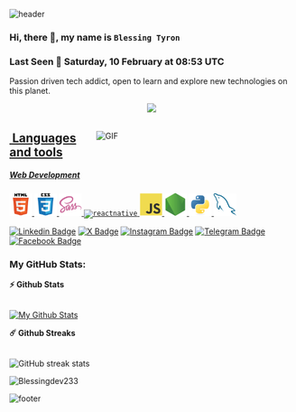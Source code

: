 ![header](https://capsule-render.vercel.app/api?type=wave&color=gradient&height=300&section=header&text=Blessingdev233%20&fontSize=90&animation=fadeIn&fontAlignY=38&desc=Welcome%20to%20my%20world%20of%20endless%20learning%20adventure!&descAlignY=53&descAlign=62)
### Hi, there 👋, my name is `Blessing Tyron`
### Last Seen :eyes: Saturday, 10 February at 08:53 UTC

Passion driven tech addict, open to learn and explore new technologies on 
this planet.

<p align="center">
  <a href="https://github.com/DenverCoder1/readme-typing-svg"><img 
src="https://readme-typing-svg.herokuapp.com/?lines=%20The%20more%20you%20know;The%20more%20you%20realize;you%20don't%20know&font=Fira%20Code&center=true&width=440&height=45&color=f75c7e&vCenter=true&size=22">
</p>

<img align="right" alt="GIF" src="./programmer.gif" width="350" />

## ️ Languages and tools


##### Web Development
<code><img 
src="https://raw.githubusercontent.com/devicons/devicon/master/icons/html5/html5-original-wordmark.svg" 
alt="html5" width="40"/></code>
<code><img 
src="https://raw.githubusercontent.com/devicons/devicon/master/icons/css3/css3-original-wordmark.svg" 
alt="css3" width="40"/></code>
<code><img 
src="https://raw.githubusercontent.com/devicons/devicon/master/icons/sass/sass-original.svg" 
alt="sass" width="40"/></code>
<code><img src="https://reactnative.dev/img/header_logo.svg" 
alt="reactnative" width="40"/></code>
<code><img 
src="https://raw.githubusercontent.com/devicons/devicon/master/icons/javascript/javascript-original.svg" 
alt="javascript" width="40"/></code>
<code><img 
src="https://raw.githubusercontent.com/devicons/devicon/master/icons/nodejs/nodejs-original.svg" 
alt="nodejs" width="40"/></code>
<code><img 
src="https://raw.githubusercontent.com/devicons/devicon/master/icons/python/python-original.svg" 
alt="python" width="40"/></code>
<code><img 
src="https://raw.githubusercontent.com/devicons/devicon/master/icons/mysql/mysql-original.svg" 
alt="mysql" width="40"/></code> 

[![Linkedin 
Badge](https://img.shields.io/badge/-LinkedIn-0e76a8?style=flat-square&logo=Linkedin&logoColor=white)](https://www.linkedin.com/in/blessing-lartey-2049a1233)
[![X 
Badge](https://img.shields.io/badge/-X-00acee?style=flat-square&logo=X&logoColor=white)](https://X.com/xlense)
[![Instagram 
Badge](https://img.shields.io/badge/-Instagram-e4405f?style=flat-square&logo=Instagram&logoColor=white)](https://www.instagram.com/tyronshotit/)
[![Telegram 
Badge](https://img.shields.io/badge/-Telegram-0088cc?style=flat-square&logo=Telegram&logoColor=white)](https://t.me/camodeli)
[![Facebook 
Badge](https://img.shields.io/badge/-Facebook-0088cc?style=flat-square&logo=Facebook&logoColor=white)](https://www.facebook.com/BlessingTetteh)
   

### My GitHub Stats:
	
  <summary><b>⚡ Github Stats</b></summary>

  <br />  
  
[![My Github 
Stats](https://github-readme-stats.vercel.app/api?username=Blessingdev233&theme=radical)](https://github.com/Blessingdev233/github-readme-stats)
	
  <summary><b>☄️ Github Streaks</b></summary>

  <br />
  
  ![GitHub streak 
stats](https://github-readme-streak-stats.herokuapp.com/?user=Blessingdev233&theme=react)  
  
<p align="left"> <img 
src="https://komarev.com/ghpvc/?username=Blessingdev233&label=Profile%20views&color=0e75b6&style=flat" 
alt="Blessingdev233" /> </p>


![footer](https://capsule-render.vercel.app/api?type=wave&color=gradient&height=300&section=footer&descAlignY=51&descAlign=62)